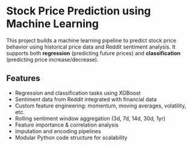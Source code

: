 #  Stock Price Prediction using Machine Learning

This project builds a machine learning pipeline to predict stock price behavior using historical price data and Reddit sentiment analysis. It supports both **regression** (predicting future prices) and **classification** (predicting price increase/decrease).

##  Features

-  Regression and classification tasks using XGBoost
-  Sentiment data from Reddit integrated with financial data
-  Custom feature engineering: momentum, moving averages, volatility, etc.
-  Rolling sentiment window aggregation (3d, 7d, 14d, 30d, 1yr)
-  Feature importance & correlation analysis
-  Imputation and encoding pipelines
-  Modular Python code structure for scalability


